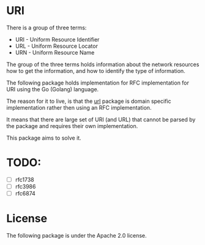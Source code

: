 # URI

There is a group of three terms:
  - URI - Uniform Resource Identifier
  - URL - Uniform Resource Locator
  - URN - Uniform Resource Name

The group of the three terms holds information about the network resources
how to get the information, and how to identify the type of information.

The following package holds implementation for RFC implementation for URI
using the Go (Golang) language.

The reason for it to live, is that the [url](https://golang.org/pkg/net/url/)
package is domain specific implementation rather then using an RFC implementation.

It means that there are large set of URI (and URL) that cannot be parsed by the
package and requires their own implementation.

This package aims to solve it.

# TODO:
 - [ ] rfc1738
 - [ ] rfc3986
 - [ ] rfc6874

# License

The following package is under the Apache 2.0 license.
